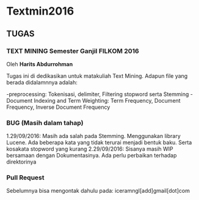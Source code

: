 # Textmin2016
## TUGAS 
### TEXT MINING Semester Ganjil FILKOM 2016
Oleh **Harits Abdurrohman**

Tugas ini di dedikasikan untuk matakuliah Text Mining. Adapun file yang berada didalamnnya adalah:

-preprocessing: Tokenisasi, delimiter, Filtering stopword serta Stemming
-Document Indexing and Term Weighting: Term Frequency, Document Frequency, Inverse  Document Frequency


### BUG (Masih dalam tahap)
1.29/09/2016: Masih ada salah pada Stemming. Menggunakan library Lucene. Ada beberapa kata yang tidak terurai menjadi bentuk baku. Serta kosakata stopword yang kurang
2.29/09/2016: Sisanya masih WIP bersamaan dengan Dokumentasinya. Ada perlu perbaikan terhadap direktorinya


### Pull Request
Sebelumnya bisa mengontak dahulu pada: iceramngl[add]gmail[dot]com





